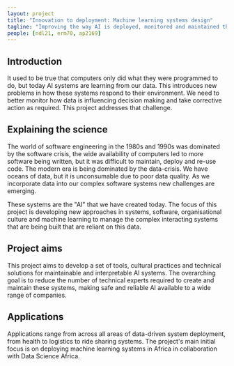 ```yaml
---
layout: project
title: "Innovation to deployment: Machine learning systems design"
tagline: "Improving the way AI is deployed, monitored and maintained through a systems design approach"
people: [ndl21, erm70, ap2169]
---
```


## Introduction

It used to be true that computers only did what they were programmed to do, but today AI systems are learning from our data. This introduces new problems in how these systems respond to their environment. We need to better monitor how data is influencing decision making and take corrective action as required. This project addresses that challenge.

## Explaining the science

The world of software engineering in the 1980s and 1990s was dominated by the software crisis, the wide availability of computers led to more software being written, but it was difficult to maintain, deploy and re-use code. The modern era is being dominated by the data-crisis. We have oceans of data, but it is unconsumable due to poor data quality. As we incorporate data into our complex software systems new challenges are emerging.

These systems are the "AI" that we have created today. The focus of this project is developing new approaches in systems, software, organisational culture and machine learning to manage the complex interacting systems that are being built that are reliant on this data. 

## Project aims

This project aims to develop a set of tools, cultural practices and technical solutions for maintainable and interpretable AI systems. The overarching goal is to reduce the number of technical experts required to create and maintain these systems, making safe and reliable AI available to a wide range of companies. 

## Applications

Applications range from across all areas of data-driven system deployment, from health to logistics to ride sharing systems. The project's main initial focus is on deploying machine learning systems in Africa in collaboration with Data Science Africa. 
